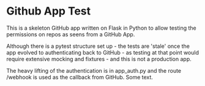 # Github App Test

This is a skeleton GitHub  app written on Flask in Python to allow testing the permissions on repos as seens from a GitHub App.

Although there is a pytest structure set up - the tests are 'stale' once the app evolved to authenticating back to GitHub - as testing at that point would require extensive mocking and fixtures - and this is not a production app.

The heavy lifting of the authentication is in app_auth.py and the route /webhook is used as the callback from GitHub.  Some text.
